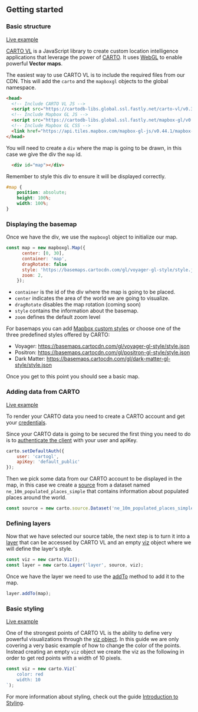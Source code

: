 ## Getting started

### Basic structure

[Live example](http://carto.com/developers/carto-vl/examples/maps/guides/getting-started/basemap.html)

[CARTO VL](https://github.com/cartodb/carto-vl) is a JavaScript library to create custom location intelligence applications that leverage the power of [CARTO](https://carto.com/). It uses [WebGL](https://www.khronos.org/webgl/) to enable powerful **Vector maps**.

The easiest way to use CARTO VL is to include the required files from our CDN. This will add the `carto` and the `mapboxgl` objects to the global namespace.

```html
<head>
  <!-- Include CARTO VL JS -->
  <script src="https://cartodb-libs.global.ssl.fastly.net/carto-vl/v0.3.0/carto-vl.js"></script>
  <!-- Include Mapbox GL JS -->
  <script src="https://cartodb-libs.global.ssl.fastly.net/mapbox-gl/v0.44.1-carto1/mapbox-gl.js"></script>
  <!-- Include Mapbox GL CSS -->
  <link href="https://api.tiles.mapbox.com/mapbox-gl-js/v0.44.1/mapbox-gl.css" rel="stylesheet" />
</head>
```

You will need to create a `div` where the map is going to be drawn, in this case we give the div the `map` id.

```html
  <div id="map"></div>
```

Remember to style this div to ensure it will be displayed correctly.

```css
#map {
    position: absolute;
    height: 100%;
    width: 100%;
}
```

### Displaying the basemap

Once we have the div, we use the `mapboxgl` object to initialize our map.

```js
const map = new mapboxgl.Map({
      center: [0, 30],
      container: 'map',
      dragRotate: false
      style: 'https://basemaps.cartocdn.com/gl/voyager-gl-style/style.json',
      zoom: 2,
    });
```

- `container` is the id of the div where the map is going to be placed.
- `center` indicates the area of the world we are going to visualize.
- `dragRotate` disables the map rotation (coming soon)
- `style` contains the information about the basemap.
- `zoom` defines the default zoom level  

For basemaps you can add [Mapbox custom styles](https://www.mapbox.com/mapbox-gl-js/style-spec/) or choose one of the three predefined styles offered by CARTO:

- Voyager: https://basemaps.cartocdn.com/gl/voyager-gl-style/style.json
- Positron: https://basemaps.cartocdn.com/gl/positron-gl-style/style.json
- Dark Matter: https://basemaps.cartocdn.com/gl/dark-matter-gl-style/style.json

Once you get to this point you should see a basic map.

### Adding data from CARTO

[Live example](http://carto.com/developers/carto-vl/examples/maps/guides/getting-started/addingData.html)

To render your CARTO data you need to create a CARTO account and get your [credentials](https://carto.com/developers/fundamentals/authorization/).

Since your CARTO data is going to be secured the first thing you need to do is to [authenticate the client](https://carto.com/developers/carto-vl/reference/#cartosetdefaultauth) with your user and apiKey.

```js
carto.setDefaultAuth({
    user: 'cartogl',
    apiKey: 'default_public'
});
```

Then we pick some data from our CARTO account to be displayed in the map, in this case we create a [source](https://carto.com/developers/carto-vl/reference/#cartosourcedataset) from a dataset named `ne_10m_populated_places_simple` that contains information about populated places around the world.

```js
const source = new carto.source.Dataset('ne_10m_populated_places_simple');
```

### Defining layers

Now that we have selected our source table, the next step is to turn it into a [layer](https://carto.com/developers/carto-vl/reference/#cartolayer) that can be accessed by CARTO VL and an empty [viz](https://carto.com/developers/carto-vl/reference/#cartoviz) object where we will define the layer's style.

```js
const viz = new carto.Viz();
const layer = new carto.Layer('layer', source, viz);
```

Once we have the layer we need to use the [addTo](https://carto.com/developers/carto-vl/reference/#cartolayeraddto) method to add it to the map.

```js
layer.addTo(map);
```

### Basic styling

[Live example](http://carto.com/developers/carto-vl/examples/maps/guides/getting-started/basicStyling.html)

One of the strongest points of CARTO VL is the ability to define very powerful visualizations through the [viz object](https://carto.com/developers/carto-vl/reference/#cartoviz). In this guide we are only covering a very basic example of how to change the color of the points. Instead creating an empty `viz` object we create the viz as the following in order to get red points with a width of 10 pixels.

```js
const viz = new carto.Viz(`
    color: red
    width: 10
`);
```

For more information about styling, check out the guide [Introduction to Styling](https://carto.com/developers/carto-vl/guides/introduction-to-styling/).

